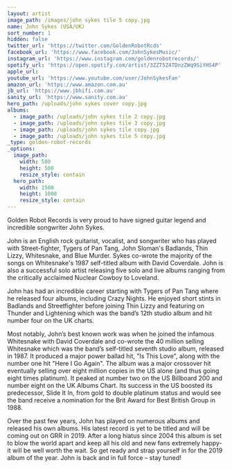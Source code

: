 ```yaml
---
layout: artist
image_path: /images/john sykes tile 5 copy.jpg
name: John Sykes (USA/UK)
sort_number: 1
hidden: false
twitter_url: 'https://twitter.com/GoldenRobotRcds'
facebook_url: 'https://www.facebook.com/JohnSykesMusic/'
instagram_url: 'https://www.instagram.com/goldenrobotrecords/'
spotify_url: 'https://open.spotify.com/artist/3ZZT5Z4TDnzZWq9SiYHS4P'
apple_url:
youtube_url: 'https://www.youtube.com/user/JohnSykesFan'
amazon_url: 'https://www.amazon.com.au'
jb_url: 'https://www.jbhifi.com.au'
sanity_url: 'https://www.sanity.com.au'
hero_path: /uploads/john sykes cover copy.jpg
albums:
  - image_path: /uploads/john sykes tile 2 copy.jpg
  - image_path: /uploads/john sykes tile 3 copy.jpg
  - image_path: /uploads/john sykes tile copy.jpg
  - image_path: /uploads/john sykes tile 5 copy.jpg
_type: golden-robot-records
_options:
  image_path:
    width: 500
    height: 500
    resize_style: contain
  hero_path:
    width: 1500
    height: 1000
    resize_style: contain
---
```


Golden Robot Records is very proud to have signed guitar legend and incredible songwriter John Sykes.

John is an English rock guitarist, vocalist, and songwriter who has played with Street-fighter, Tygers of Pan Tang, John Sloman's Badlands, Thin Lizzy, Whitesnake, and Blue Murder. Sykes co-wrote the majority of the songs on Whitesnake's 1987 self-titled album with David Coverdale. John is also a successful solo artist releasing five solo and live albums ranging from the critically acclaimed Nuclear Cowboy to Loveland.

John has had an incredible career starting with Tygers of Pan Tang where he released four albums, including Crazy Nights. He enjoyed short stints in Badlands and Streetfighter before joining Thin Lizzy and featuring on Thunder and Lightening which was the band’s 12th studio album and hit number four on the UK charts. 

Most notably, John’s best known work was when he joined the infamous Whitesnake with David Coverdale and co-wrote the 40 million selling Whitesnake which was the band’s self-titled seventh studio album, released in 1987. It produced a major power ballad hit, "Is This Love", along with the number one hit "Here I Go Again". The album was a major crossover hit eventually selling over eight million copies in the US alone (and thus going eight times platinum). It peaked at number two on the US Billboard 200 and number eight on the UK Albums Chart. Its success in the US boosted its predecessor, Slide It In, from gold to double platinum status and would see the band receive a nomination for the Brit Award for Best British Group in 1988.

Over the past few years, John has played on numerous albums and released his own albums. His latest record is yet to be titled and will be coming out on GRR in 2019. After a long hiatus since 2004 this album is set to blow the world apart and keep all his old and new fans extremely happy- it will be well worth the wait. So get ready and strap yourself in for the 2019 album of the year. John is back and in full force – stay tuned!